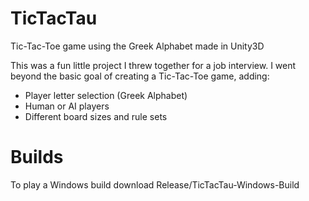 # TicTacTau
Tic-Tac-Toe game using the Greek Alphabet made in Unity3D

This was a fun little project I threw together for a job interview. I went beyond the basic goal of creating a Tic-Tac-Toe game, adding:
- Player letter selection (Greek Alphabet)
- Human or AI players
- Different board sizes and rule sets

# Builds
To play a Windows build download Release/TicTacTau-Windows-Build
